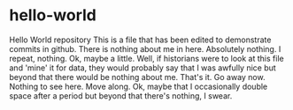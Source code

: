 # hello-world
Hello World repository
This is a file that has been edited to demonstrate commits in github. There is nothing about me in here. Absolutely nothing. I repeat, nothing.  Ok, maybe a little. Well, if historians were to look at this file and 'mine' it for data, they would probably say that I was awfully nice but beyond that there would be nothing about me. That's it. Go away now. Nothing to see here. Move along.  Ok, maybe that I occasionally double space after a period but beyond that there's nothing, I swear.
